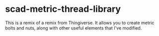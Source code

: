 # scad-metric-thread-library
This is a remix of a remix from Thingiverse. It allows you to create metric bolts and nuts, along with other useful elements that I've modified.
